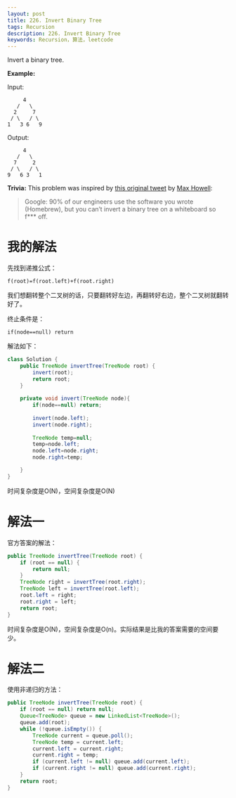 ```yaml
---
layout: post
title: 226. Invert Binary Tree
tags: Recursion
description: 226. Invert Binary Tree
keywords: Recursion，算法，leetcode
---
```


Invert a binary tree.

**Example:**

Input:

```
     4
   /   \
  2     7
 / \   / \
1   3 6   9
```

Output:

```
     4
   /   \
  7     2
 / \   / \
9   6 3   1
```

**Trivia:**
This problem was inspired by [this original tweet](https://twitter.com/mxcl/status/608682016205344768) by [Max Howell](https://twitter.com/mxcl):

> Google: 90% of our engineers use the software you wrote (Homebrew), but you can’t invert a binary tree on a whiteboard so f*** off.

# 我的解法

先找到递推公式：

```
f(root)=f(root.left)+f(root.right)
```

我们想翻转整个二叉树的话，只要翻转好左边，再翻转好右边，整个二叉树就翻转好了。

终止条件是：

```
if(node==null) return
```

解法如下：

```java
class Solution {
    public TreeNode invertTree(TreeNode root) {
        invert(root);
        return root;
    }
    
    private void invert(TreeNode node){
        if(node==null) return;
        
        invert(node.left);
        invert(node.right);
        
        TreeNode temp=null;
        temp=node.left;
        node.left=node.right;
        node.right=temp;

    }
}
```

时间复杂度是O(N)，空间复杂度是O(N)

# 解法一

官方答案的解法：

```java
public TreeNode invertTree(TreeNode root) {
    if (root == null) {
        return null;
    }
    TreeNode right = invertTree(root.right);
    TreeNode left = invertTree(root.left);
    root.left = right;
    root.right = left;
    return root;
}
```

时间复杂度是O(N)，空间复杂度是O(n)。实际结果是比我的答案需要的空间要少。

# 解法二

使用非递归的方法：

```java
public TreeNode invertTree(TreeNode root) {
    if (root == null) return null;
    Queue<TreeNode> queue = new LinkedList<TreeNode>();
    queue.add(root);
    while (!queue.isEmpty()) {
        TreeNode current = queue.poll();
        TreeNode temp = current.left;
        current.left = current.right;
        current.right = temp;
        if (current.left != null) queue.add(current.left);
        if (current.right != null) queue.add(current.right);
    }
    return root;
}
```